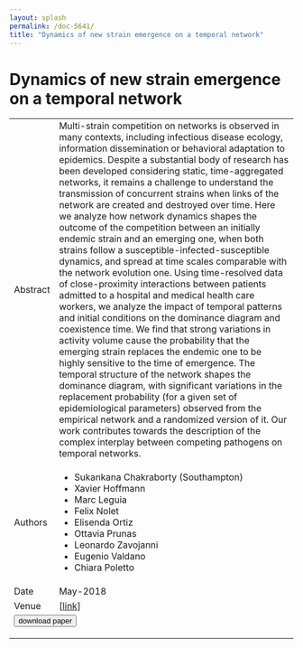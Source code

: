 ```yaml
---
layout: splash
permalink: /doc-5641/
title: "Dynamics of new strain emergence on a temporal network"
---
```


# Dynamics of new strain emergence on a temporal network

<table>
    <tbody>
    <tr>
        <td>Abstract</td>
        <td>Multi-strain competition on networks is observed in many contexts, including infectious disease ecology, information dissemination or behavioral adaptation to epidemics. Despite a substantial body of research has been developed considering static, time-aggregated networks, it remains a challenge to understand the transmission of concurrent strains when links of the network are created and destroyed over time. Here we analyze how network dynamics shapes the outcome of the competition between an initially endemic strain and an emerging one, when both strains follow a susceptible-infected-susceptible dynamics, and spread at time scales comparable with the network evolution one. Using time-resolved data of close-proximity interactions between patients admitted to a hospital and medical health care workers, we analyze the impact of temporal patterns and initial conditions on the dominance diagram and coexistence time. We find that strong variations in activity volume cause the probability that the emerging strain replaces the endemic one to be highly sensitive to the time of emergence. The temporal structure of the network shapes the dominance diagram, with significant variations in the replacement probability (for a given set of epidemiological parameters) observed from the empirical network and a randomized version of it. Our work contributes towards the description of the complex interplay between competing pathogens on temporal networks.</td>
    </tr>
    <tr>
        <td>Authors</td>
        <td>
            <ul>
                <li>Sukankana Chakraborty (Southampton)</li>
                <li>Xavier Hoffmann</li>
                <li>Marc Leguia</li>
                <li>Felix Nolet</li>
                <li>Elisenda Ortiz</li>
                <li>Ottavia Prunas</li>
                <li>Leonardo Zavojanni</li>
                <li>Eugenio Valdano</li>
                <li>Chiara Poletto</li>
            </ul>
        </td>
    </tr>
    <tr>
        <td>Date</td>
        <td>May-2018</td>
    </tr>
    <tr>
        <td>Venue</td>
        <td> [<a href="https://arxiv.org/pdf/1805.04343.pdf">link</a>]</td>
    </tr>
        <tr>
            <td colspan="2">
                <form method="get" action="https://ibm.box.com/v/doc-5641-paper">
                    <button type="submit">download paper</button>
                </form>
            </td>
        </tr>
    </tbody>
</table>
